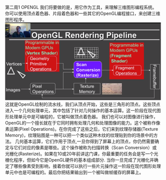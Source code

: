 第二周1 OPENGL
我们将要做的是，用它作为工具，来理解三维图形编程系统。你可以使用顶点着色器、片段着色器和一些其它的OpenGL编程接口，来创建三维图形程序。
![](/Computer_Graphics/images/28.png)
这就是OpenGL绘制的流水线，我们从顶点开始，这些是三角形的顶点。这些顶点进入一个几何处理单元，其中包括了针对几何操作的基本运算。这一阶段在现代图形处理单元中是可编程的，它被叫做顶点着色器。
我们也可以对图像进行操作，OpenGL的一个擅长就在于它同时拥有处理几何和处理图像的能力。这个被称作像素运算(Pixel Operations)。在你完成了这些之后，它们来到纹理存储器(Texture Memory)，纹理贴图是一种可以把一个类似这种木纹的纹理贴到你的场景中的方法。
几何基本运算，它们作用于顶点,一旦你得到了屏幕上的顶点，你仍然需要确定与它们对应的像素是哪些。这个操作被称为扫描转换（Scan Conversion）或光栅化(Rasterize)。如果在10或20年前讲这门课，你最重要的任务会是写一个光栅化程序，但如今它是OpenGL硬件的基本组成部分.
当你一旦完成了光栅化并确定了哪些像素受到影响，接着你就可以执行一些片元操作这一阶段在现代图形处理单元中也是可编程的。最后你把结果输出到一个被叫做帧缓存的屏幕上。
